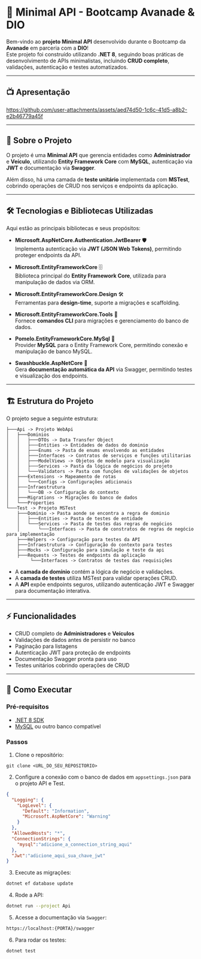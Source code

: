 # 🚀 Minimal API - Bootcamp Avanade & DIO

Bem-vindo ao **projeto Minimal API** desenvolvido durante o Bootcamp da **Avanade** em parceria com a **DIO**!  
Este projeto foi construído utilizando **.NET 8**, seguindo boas práticas de desenvolvimento de APIs minimalistas, incluindo **CRUD completo**, validações, autenticação e testes automatizados.

---
## 📺 Apresentação

https://github.com/user-attachments/assets/aed74d50-1c6c-41d5-a8b2-e2b46779a45f

---

## 📌 Sobre o Projeto

O projeto é uma **Minimal API** que gerencia entidades como **Administrador** e **Veículo**, utilizando **Entity Framework Core** com **MySQL**, autenticação via **JWT** e documentação via **Swagger**.  

Além disso, há uma camada de **teste unitário** implementada com **MSTest**, cobrindo operações de CRUD nos serviços e endpoints da aplicação.

---

## 🛠 Tecnologias e Bibliotecas Utilizadas

Aqui estão as principais bibliotecas e seus propósitos:

- **Microsoft.AspNetCore.Authentication.JwtBearer** 🛡️  
  Implementa autenticação via **JWT (JSON Web Tokens)**, permitindo proteger endpoints da API.

- **Microsoft.EntityFrameworkCore** 🗄️  
  Biblioteca principal do **Entity Framework Core**, utilizada para manipulação de dados via ORM.

- **Microsoft.EntityFrameworkCore.Design** 🛠️  
  Ferramentas para **design-time**, suporte a migrações e scaffolding.

- **Microsoft.EntityFrameworkCore.Tools** 🔧  
  Fornece **comandos CLI** para migrações e gerenciamento do banco de dados.

- **Pomelo.EntityFrameworkCore.MySql** 🐬  
  Provider **MySQL** para o Entity Framework Core, permitindo conexão e manipulação de banco MySQL.

- **Swashbuckle.AspNetCore** 📜  
  Gera **documentação automática da API** via Swagger, permitindo testes e visualização dos endpoints.

---

## 🏗 Estrutura do Projeto

O projeto segue a seguinte estrutura:

```
├───Api -> Projeto WebApi
│   ├───Dominios
│   │   ├───DTOs -> Data Transfer Object
│   │   ├───Entities -> Entidades de dados do dominio
│   │   ├───Enums -> Pasta de enums envolvendo as entidades
│   │   ├───Interfaces -> Contratos de serviços e funções utilitarias 
│   │   ├───ModelViews -> Objetos de modelo para visualização
│   │   ├───Services -> Pasta da lógica de negócios do projeto
│   │   └───Validators -> Pasta com funções de validações de objetos
│   ├───Extensions -> Mapeamento de rotas
│   │   └───Configs -> Configurações adicionais
│   ├───Infraestrutura
│   │   └───DB -> Configuração do contexto
│   ├───Migrations -> Migrações do banco de dados
│   └───Properties
└───Test -> Projeto MSTest
    ├───Dominio -> Pasta aonde se encontra a regra de dominio
    │   ├───Entities -> Pasta de testes de entidade
    │   └───Services -> Pasta de testes das regras de negócios
    │       └───Interfaces -> Pasta de constratos de regras de negócio para implementação
    ├───Helpers -> Configuração para testes da API
    ├───Infraestrutura -> Configuração do contexto para testes
    ├───Mocks -> Configuração para simulação e teste da api
    ├───Requests -> Testes de endpoints da aplicação
         └───Interfaces -> Contratos de testes das requisições
```

- A **camada de domínio** contém a lógica de negócio e validações.  
- A **camada de testes** utiliza MSTest para validar operações CRUD.  
- A **API** expõe endpoints seguros, utilizando autenticação JWT e Swagger para documentação interativa.

---

## ⚡ Funcionalidades

- CRUD completo de **Administradores** e **Veículos**  
- Validações de dados antes de persistir no banco  
- Paginação para listagens  
- Autenticação JWT para proteção de endpoints  
- Documentação Swagger pronta para uso  
- Testes unitários cobrindo operações de CRUD  

---

## 📖 Como Executar

### Pré-requisitos

- [.NET 8 SDK](https://dotnet.microsoft.com/en-us/download/dotnet/8.0)  
- [MySQL](https://dev.mysql.com/downloads/) ou outro banco compatível  

### Passos

1. Clone o repositório:  
```
git clone <URL_DO_SEU_REPOSITORIO>
```
2. Configure a conexão com o banco de dados em `appsettings.json` para o projeto API e Test.
```json
{
  "Logging": {
    "LogLevel": {
      "Default": "Information",
      "Microsoft.AspNetCore": "Warning"
    }
  },
  "AllowedHosts": "*",
  "ConnectionStrings": {
    "mysql":"adicione_a_connection_string_aqui"
  },
  "Jwt":"adicione_aqui_sua_chave_jwt"
}
```
3. Execute as migrações:  
```csharp
dotnet ef database update
```
4. Rode a API:
```bash
dotnet run --project Api
```
5. Acesse a documentação via `Swagger`:
```bash
https://localhost:{PORTA}/swagger
```
6. Para rodar os testes:
```bash
dotnet test
```
